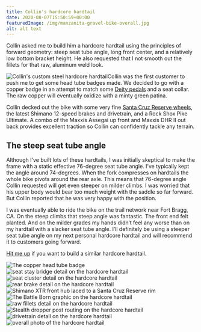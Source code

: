 ```yaml
---
title: Collin's hardcore hardtail
date: 2020-08-07T15:50:59+00:00
featuredImage: /img/manzanita-gravel-bike-overall.jpg
alt: alt text
---
```

Collin asked me to build him a hardcore hardtail using the principles of forward geometry: steep seat tube angle, long front center, and a relatively low bottom bracket height. He also requested that I not smooth out the fillets for that raw, aluminum weld look.

![Collin's custom steel hardcore hardtail](../../uploads/Manzanita-hardtail-hero.jpeg)Collin was the first customer to push me to get some head tube badges made. We decided to go with a copper badge in an attempt to match some [Deity pedals](https://www.deitycomponents.com/tmac-signature-pedals.html) and a seat collar. The raw copper will eventually oxidize with a minty green patina.

Collin decked out the bike with some very fine [Santa Cruz Reserve wheels](https://www.reservewheels.com/), the latest Shimano 12-speed brakes and drivetrain, and a Rock Shox Pike Ultimate. A combo of the Maxxis Assegai up front and Maxxis DHR II out back provides excellent traction so Collin can confidently tackle any terrain.

## The steep seat tube angle

Although I’ve built lots of these hardtails, I was initially skeptical to make the frame with a static effective 76-degree seat tube angle. I’ve typically kept the angle around 74-degrees. When the fork compresses on hardtails the whole bike pivots around the rear axle. This means that 76-degree angle Collin requested will get even steeper on milder climbs. I was worried that his upper body would bear too much weight with the saddle so far forward. But Collin reported that he was very happy with the position.

 I was eventually able to ride the bike on the trail network near Fort Bragg, CA. On the steep climbs that steep angle was fantastic. The front end felt planted. And on the milder grades my hands didn’t feel any worse than on my hardtail with a slacker seat tube angle. I’ll definitely be using a steeper seat tube angle on my next personal hardcore hardtail and will recommend it to customers going forward.

[Hit me up](https://manzanitacycles.com/contact/) if you want to build a similar hardcore hardtail.

![The copper head tube badge](../../uploads/Manzanita-hardtail-head-badge.jpeg)![seat stay bridge detail on the hardcore hardtail](../../uploads/Manzanita-hardtail-seat-stay-bridge.jpeg)![seat cluster detail on the hardcore hardtail](../../uploads/Manzanita-hardtail-seat-cluster.jpeg)![rear brake detail on the hardcore hardtail](../../uploads/Manzanita-hardtail-rear-brake.jpeg)![Shimano XTR front hub laced to a Santa Cruz Reserve rim](../../uploads/XTR-front-hub.jpeg)![The Battle Born graphic on the hardcore hardtail](../../uploads/Manzanita-hardtail-battle-born.jpeg)![raw fillets detail on the hardcore hardtail](../../uploads/Manzanita-hardtail-fillet-brazing.jpeg)![Stealth dropper post routing on the hardcore hardtail](../../uploads/Manzanita-hardtail-dropper-routing.jpeg)![drivetrain detail on the hardcore hardtail](../../uploads/Manzanita-hardtail-drivetrain.jpeg)![overall photo of the hardcore hardtail](../../uploads/Manzanita-hardtail-overall.jpeg)
